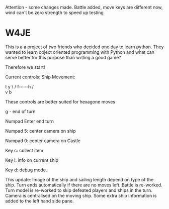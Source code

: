 Attention - some changes made.
Battle added, move keys are different now, wind can't be zero strength to speed up testing


# W4JE
This is a a project of two friends who decided one day to learn python.
They wanted to learn object oriented programming with Python and what can serve better for this purpose than writing a good game?

Therefore we start!

Current controls:
Ship Movement:

 t    y
  \  /
f--  --h
  /  \
 v    b

These controls are better suited for hexagone moves

g - end of turn

Numpad Enter
end turn

Numpad 5:
center camera on ship

Numpad 0:
center camera on Castle

Key c:
collect item

Key i:
info on current ship

Key d:
debug mode.

This update:
Image of the ship and sailing length depend on type of the ship.
Turn ends automatically if there are no moves left.
Battle is re-worked. 
Turn model is re-worked to skip defeated players and ships in the turn.
Camera is centralised on the moving ship.
Some extra ship information is added to the left hand side pane.